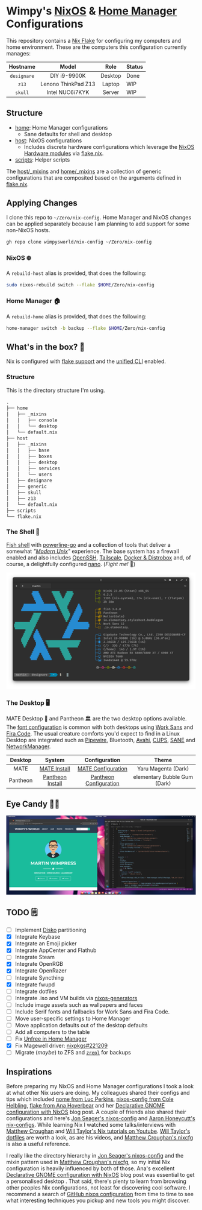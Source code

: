 # Wimpy's [NixOS]  & [Home Manager] Configurations

[NixOS]: https://nixos.org/
[Home Manager]: https://github.com/nix-community/home-manager

This repository contains a [Nix Flake](https://nixos.wiki/wiki/Flakes) for configuring my computers and home environment. These are the computers this configuration currently manages:

|  Hostname   |        Model        |  Role   |  Status  |
| :---------: | :-----------------: | :-----: | :------- |
| `designare` | DIY i9-9900K        | Desktop | Done     |
| `z13`       | Lenono ThinkPad Z13 | Laptop  | WIP      |
| `skull`     | Intel NUC6i7KYK     | Server  | WIP      |

## Structure

- [home]: Home Manager configurations
  - Sane defaults for shell and desktop
- [host]: NixOS configurations
  - Includes discrete hardware configurations which leverage the [NixOS Hardware modules](https://github.com/NixOS/nixos-hardware) via [flake.nix].
- [scripts]: Helper scripts

The [host/_mixins] and [home/_mixins] are a collection of generic configurations that are composited based on the arguments defined in [flake.nix].

[home]: ./home
[host]: ./host
[host/_mixins]: ./host/_mixins
[home/_mixins]: ./home/_mixins
[flake.nix]: ./flake.nix
[scripts]: ./scripts

## Applying Changes

I clone this repo to `~/Zero/nix-config`. Home Manager and NixOS changes can be applied separately because I am planning to add support for some non-NixOS hosts.

```bash
gh repo clone wimpysworld/nix-config ~/Zero/nix-config
```

### NixOS ❄️

A `rebuild-host` alias is provided, that does the following:

```bash
sudo nixos-rebuild switch --flake $HOME/Zero/nix-config
```

### Home Manager 🏠️

A `rebuild-home` alias is provided, that does the following:

```bash
home-manager switch -b backup --flake $HOME/Zero/nix-config
```

## What's in the box? 🎁

Nix is configured with [flake support](https://zero-to-nix.com/concepts/flakes) and the [unified CLI](https://zero-to-nix.com/concepts/nix#unified-cli) enabled.

### Structure

This is the directory structure I'm using.

```
.
├── home
│   ├── _mixins
│   │   ├── console
│   │   └── desktop
│   └── default.nix
├── host
│   ├── _mixins
│   │   ├── base
│   │   ├── boxes
│   │   ├── desktop
│   │   ├── services
│   │   └── users
│   ├── designare
│   ├── generic
│   ├── skull
│   ├── z13
│   └── default.nix
├── scripts
└── flake.nix
```

### The Shell 🐚

[Fish shell] with [powerline-go](https://github.com/justjanne/powerline-go) and a collection of tools that deliver a somewhat *"[Modern Unix]"* experience. The base system has a firewall enabled and also includes [OpenSSH], [Tailscale], [Docker & Distrobox] and, of course, a delightfully configured [nano]. (*Fight me!* 🥊)

[Fish shell]: ./home/_mixins/console/fish.nix
[Modern Unix]: ./home/_mixins/console/default.nix
[OpenSSH]: ./host/_mixins/services/openssh.nix
[Tailscale]: ./host/_mixins/services/tailscale.nix
[Docker & Distrobox]: ./host/_mixins/boxes/docker.nix
[nano]: ./host/_mixins/base/nano.nix

![neofetch on Designare](.github/screenshots/neofetch.png)

### The Desktop 🖥️

MATE Desktop 🧉 and Pantheon 🏛️ are the two desktop options available. The [font configuration] is common with both desktops using [Work Sans](https://fonts.google.com/specimen/Work+Sans) and [Fira Code](https://fonts.google.com/specimen/Fira+Code). The usual creature comforts you'd expect to find in a Linux Desktop are integrated such as [Pipewire], Bluetooth, [Avahi], [CUPS], [SANE] and [NetworkManager].

[font configuration]: ./host/_mixins/desktop/default.nix
[Pipewire]: ./host/_mixins/services/pipewire.nix
[Avahi]: ./host/_mixins/services/avahi.nix
[CUPS]: ./host/_mixins/services/cups.nix
[SANE]: ./host/_mixins/services/sane.nix
[NetworkManager]: ./host/_mixins/services/networkmanager.nix

|  Desktop  |       System       |       Configuration       |             Theme            |
| :-------: | :----------------: | :-----------------------: | :--------------------------: |
| MATE      | [MATE Install]     | [MATE Configuration]      | Yaru Magenta (Dark)          |
| Pantheon  | [Pantheon Install] | [Pantheon Configuration]  | elementary Bubble Gum (Dark) |

[MATE Install]: ./host/_mixins/desktop/mate.nix
[Pantheon Install]: ./host/_mixins/desktop/pantheon.nix
[MATE Configuration]: ./home/_mixins/desktop/mate.nix
[Pantheon Configuration]: ./home/_mixins/desktop/pantheon.nix

## Eye Candy 👀🍬

![Pantheon on Designare](.github/screenshots/pantheon.png)

## TODO 🗒️

- [ ] Implement [Disko](https://github.com/nix-community/disko) partitioning
- [x] Integrate Keybase
- [x] Integrate an Emoji picker
- [x] Integrate AppCenter and Flathub
- [ ] Integrate Steam
- [x] Integrate OpenRGB
- [x] Integrate OpenRazer
- [ ] Integrate Syncthing
- [x] Integrate fwupd
- [ ] Integrate dotfiles
- [ ] Integrate .iso and VM builds via [nixos-generators](https://github.com/nix-community/nixos-generators)
- [ ] Include image assets such as wallpapers and faces
- [ ] Include Serif fonts and fallbacks for Work Sans and Fira Code.
- [ ] Move user-specific settings to Home Manager
- [ ] Move application defaults out of the desktop defaults
- [ ] Add all computers to the table
- [ ] Fix [Unfree in Home Manager](https://nixos.wiki/wiki/Flakes#Enable_unfree_software)
- [x] Fix Magewell driver: [nixpkgs#221209](https://github.com/NixOS/nixpkgs/pull/221209)
- [ ] Migrate (*maybe*) to ZFS and [`zrepl`](https://zrepl.github.io/) for backups

## Inspirations

Before preparing my NixOS and Home Manager configurations I took a look at what other Nix users are doing. My colleagues shared their configs and tips which included [nome from Luc Perkins], [nixos-config from Cole Helbling], [flake from Ana Hoverbear] and her [Declarative GNOME configuration with NixOS] blog post. A couple of friends also shared their configurations and here's [Jon Seager's nixos-config] and [Aaron Honeycutt's nix-configs]. While learning Nix I watched some talks/interviews with [Matthew Croughan](https://github.com/MatthewCroughan) and [Will Taylor's Nix tutorials on Youtube](https://www.youtube.com/playlist?list=PL-saUBvIJzOkjAw_vOac75v-x6EzNzZq-). [Will Taylor's dotfiles] are worth a look, as are his videos, and [Matthew Croughan's nixcfg] is also a useful reference.

I really like the directory hierarchy in [Jon Seager's nixos-config] and the mixin pattern used in [Matthew Croughan's nixcfg], so my initial Nix configuration is heavily influenced by both of those. Ana's excellent [Declarative GNOME configuration with NixOS] blog post was essential to get a personalised desktop . That said, there's plenty to learn from browsing other peoples Nix configurations, not least for discovering cool software. I recommend a search of [GitHub nixos configuration] from time to time to see what interesting techniques you pickup and new tools you might discover.

[nome from Luc Perkins]: https://github.com/the-nix-way/nome
[nixos-config from Cole Helbling]: https://github.com/cole-h/nixos-config
[flake from Ana Hoverbear]: https://github.com/Hoverbear-Consulting/flake
[Declarative GNOME configuration with NixOS]: https://hoverbear.org/blog/declarative-gnome-configuration-in-nixos/
[Jon Seager's nixos-config]: https://github.com/jnsgruk/nixos-config
[Aaron Honeycutt's nix-configs]: https://gitlab.com/ahoneybun/nix-configs
[Matthew Croughan's nixcfg]: https://github.com/MatthewCroughan/nixcfg
[Will Taylor's dotfiles]: https://github.com/wiltaylor/dotfiles
[GitHub nixos configuration]: https://github.com/search?q=nixos+configuration
